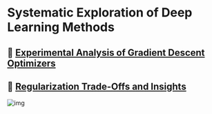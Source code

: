 # Systematic Exploration of Deep Learning Methods  

## 🔹 [Experimental Analysis of Gradient Descent Optimizers](https://github.com/mostafa7hmmad/Experimental-Analysis-Gradient-Optimizers)  

## 🔹 [Regularization Trade-Offs and Insights](https://github.com/mostafa7hmmad/Regularization-Tradeoffs-and-Insights)  
![img](1.avif)



